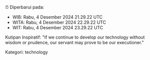 ⏰ Diperbarui pada:
- WIB: Rabu, 4 Desember 2024 21.29.22 UTC
- WITA: Rabu, 4 Desember 2024 22.29.22 UTC
- WIT: Rabu, 4 Desember 2024 23.29.22 UTC

Kutipan Inspiratif:
"If we continue to develop our technology without wisdom or prudence, our servant may prove to be our executioner."


Kategori: technology

